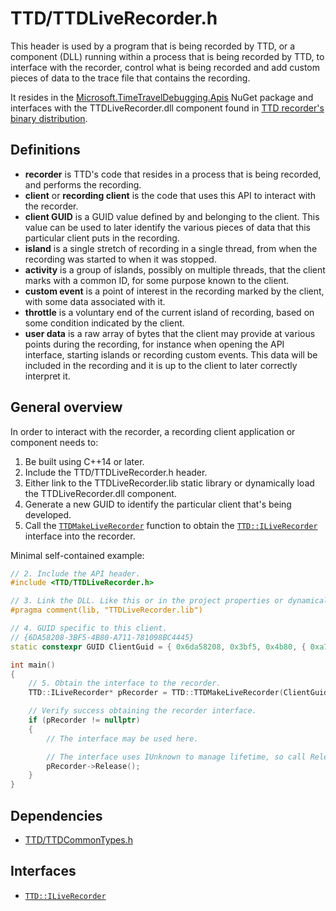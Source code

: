 # TTD/TTDLiveRecorder.h

This header is used by a program that is being recorded by TTD, or a component (DLL) running within a process
that is being recorded by TTD, to interface with the recorder, control what is being recorded and add custom
pieces of data to the trace file that contains the recording.

It resides in the [Microsoft.TimeTravelDebugging.Apis](../Microsoft.TimeTravelDebugging.Apis.md) NuGet package
and interfaces with the TTDLiveRecorder.dll component found in [TTD recorder's binary distribution](https://learn.microsoft.com/en-us/windows-hardware/drivers/debuggercmds/time-travel-debugging-ttd-exe-command-line-util#how-to-download-and-install-the-ttdexe-command-line-utility-offline-method).

## Definitions

- **recorder** is TTD's code that resides in a process that is being recorded, and performs the recording.
- **client** or **recording client** is the code that uses this API to interact with the recorder.
- **client GUID** is a GUID value defined by and belonging to the client. This value can be used to later identify
  the various pieces of data that this particular client puts in the recording.
- **island** is a single stretch of recording in a single thread, from when the recording was started
  to when it was stopped.
- **activity** is a group of islands, possibly on multiple threads, that the client marks with a common ID,
  for some purpose known to the client.
- **custom event** is a point of interest in the recording marked by the client, with some data associated with it.
- **throttle** is a voluntary end of the current island of recording, based on some condition indicated by the client.
- **user data** is a raw array of bytes that the client may provide at various points during the recording,
  for instance when opening the API interface, starting islands or recording custom events.
  This data will be included in the recording and it is up to the client to later correctly interpret it.

## General overview

In order to interact with the recorder, a recording client application or component needs to:

1. Be built using C++14 or later.
2. Include the TTD/TTDLiveRecorder.h header.
3. Either link to the TTDLiveRecorder.lib static library or dynamically load the TTDLiveRecorder.dll component.
4. Generate a new GUID to identify the particular client that's being developed.
5. Call the [`TTDMakeLiveRecorder`](function-TTDMakeLiveRecorder.md) function to obtain
   the [`TTD::ILiveRecorder`](interface-ILiveRecorder.md) interface into the recorder.

Minimal self-contained example:

```C++
// 2. Include the API header.
#include <TTD/TTDLiveRecorder.h>

// 3. Link the DLL. Like this or in the project properties or dynamically with LoadLibrary and GetProcAddress.
#pragma comment(lib, "TTDLiveRecorder.lib")

// 4. GUID specific to this client.
// {6DA58208-3BF5-4B80-A711-781098BC4445}
static constexpr GUID ClientGuid = { 0x6da58208, 0x3bf5, 0x4b80, { 0xa7, 0x11, 0x78, 0x10, 0x98, 0xbc, 0x44, 0x45 } };

int main()
{
    // 5. Obtain the interface to the recorder.
    TTD::ILiveRecorder* pRecorder = TTD::TTDMakeLiveRecorder(ClientGuid, nullptr, 0);

    // Verify success obtaining the recorder interface.
    if (pRecorder != nullptr)
    {
        // The interface may be used here.

        // The interface uses IUnknown to manage lifetime, so call Release() when you're done with it.
        pRecorder->Release();
    }
}
```

## Dependencies

- [TTD/TTDCommonTypes.h](../TTDCommonTypes.h/README.md)

## Interfaces

- [`TTD::ILiveRecorder`](interface-ILiveRecorder.md)
